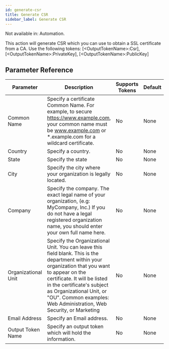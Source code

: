 ```yaml
---
id: generate-csr
title: Generate CSR
sidebar_label: Generate CSR
---
```


Not available in: Automation.


This action will generate CSR which you can use to obtain a SSL certificate from a CA. Use the following tokens: [&lt;OutputTokenName&gt;:Csr], [&lt;OutputTokenName&gt;:PrivateKey], [&lt;OutputTokenName&gt;:PublicKey]

## Parameter Reference
| Parameter | Description | Supports Tokens | Default |
| -- | -- | -- | -- |
| Common Name | Specify a certificate Common Name. For example, to secure https://www.example.com, your common name must be www.example.com or *.example.com for a wildcard certificate. | No | None |
| Country | Specify a country. | No | None |
| State | Specify the state | No | None |
| City | Specify the city where your organization is legally located. | No | None |
| Company | Specify the company. The exact legal name of your organization, (e.g: MyCompany, Inc.) If you do not have a legal registered organization name, you should enter your own full name here. | No | None |
| Organizational Unit | Specify the Organizational Unit. You can leave this field blank. This is the department within your organization that you want to appear on the certificate. It will be listed in the certificate's subject as Organizational Unit, or "OU". Common examples: Web Administration, Web Security, or Marketing | No | None |
| Email Address | Specify an Email address. | No | None |
| Output Token Name | Specify an output token which will hold the information. | No | None |
